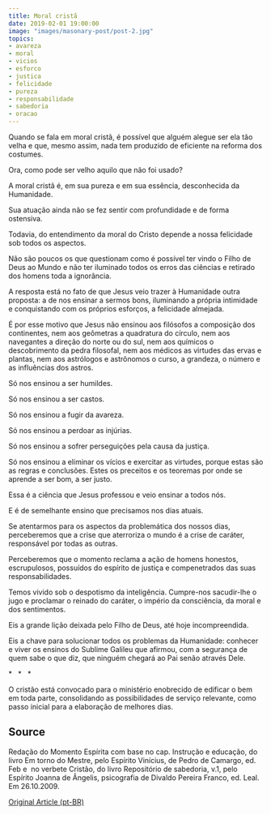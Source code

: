 ```yaml
---
title: Moral cristã
date: 2019-02-01 19:00:00
image: "images/masonary-post/post-2.jpg"
topics: 
- avareza
- moral
- vicios
- esforco
- justica
- felicidade
- pureza
- responsabilidade
- sabedoria
- oracao
---
```


Quando se fala em moral cristã, é possível que alguém alegue ser ela tão velha
e que, mesmo assim, nada tem produzido de eficiente na reforma dos costumes.

Ora, como pode ser velho aquilo que não foi usado?

A moral cristã é, em sua pureza e em sua essência, desconhecida da Humanidade.

Sua atuação ainda não se fez sentir com profundidade e de forma ostensiva.

Todavia, do entendimento da moral do Cristo depende a nossa felicidade sob
todos os aspectos.

Não são poucos os que questionam como é possível ter vindo o Filho de Deus ao
Mundo e não ter iluminado todos os erros das ciências e retirado dos homens
toda a ignorância.

A resposta está no fato de que Jesus veio trazer à Humanidade outra proposta: a
de nos ensinar a sermos bons, iluminando a própria intimidade e conquistando
com os próprios esforços, a felicidade almejada.

É por esse motivo que Jesus não ensinou aos filósofos a composição dos
continentes, nem aos geômetras a quadratura do círculo, nem aos navegantes a
direção do norte ou do sul, nem aos químicos o descobrimento da pedra
filosofal, nem aos médicos as virtudes das ervas e plantas, nem aos astrólogos
e astrônomos o curso, a grandeza, o número e as influências dos astros.

Só nos ensinou a ser humildes.

Só nos ensinou a ser castos.

Só nos ensinou a fugir da avareza.

Só nos ensinou a perdoar as injúrias.

Só nos ensinou a sofrer perseguições pela causa da justiça.

Só nos ensinou a eliminar os vícios e exercitar as virtudes, porque estas são
as regras e conclusões. Estes os preceitos e os teoremas por onde se aprende a
ser bom, a ser justo.

Essa é a ciência que Jesus professou e veio ensinar a todos nós.

E é de semelhante ensino que precisamos nos dias atuais.

Se atentarmos para os aspectos da problemática dos nossos dias, perceberemos
que a crise que aterroriza o mundo é a crise de caráter, responsável por todas
as outras.

Perceberemos que o momento reclama a ação de homens honestos, escrupulosos,
possuídos do espírito de justiça e compenetrados das suas responsabilidades.

Temos vivido sob o despotismo da inteligência. Cumpre-nos sacudir-lhe o jugo e
proclamar o reinado do caráter, o império da consciência, da moral e dos
sentimentos.

Eis a grande lição deixada pelo Filho de Deus, até hoje incompreendida.

Eis a chave para solucionar todos os problemas da Humanidade: conhecer e viver
os ensinos do Sublime Galileu que afirmou, com a segurança de quem sabe o que
diz, que ninguém chegará ao Pai senão através Dele.

*   *   *

O cristão está convocado para o ministério enobrecido de edificar o bem em toda
parte, consolidando as possibilidades de serviço relevante, como passo inicial
para a elaboração de melhores dias.

## Source
Redação do Momento Espírita com base no cap. Instrução e educação, do livro
Em torno do Mestre, pelo Espírito Vinícius, de Pedro de Camargo, ed. Feb e
 no verbete Cristão, do livro Repositório de sabedoria, v.1, pelo Espírito
Joanna de Ângelis, psicografia de Divaldo Pereira Franco, ed. Leal.
Em 26.10.2009.


[Original Article (pt-BR)](http://www.momento.com.br/pt/ler_texto.php?id=360)
